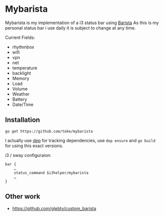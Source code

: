 # Mybarista

Mybarista is my implementation of a i3 status bar using [Barista](https://github.com/soumya92/barista)
As this is my personal status bar i use daily it is subject to change at any time.

Current Fields:

 * rhythmbox
 * wifi
 * vpn
 * net
 * temperature
 * backlight
 * Memory
 * Load
 * Volume
 * Weather
 * Battery
 * Date/Time


## Installation

`go get https://github.com/toke/mybarista`

I actually use [dep](https://golang.github.io/dep/) for tracking dependencies,
use `dep ensure` and `go build` for using this exact versions.

i3 / sway configuraion:
```
bar {
    …
    status_command $i3helper/mybarista
    …
}
```

## Other work

 * https://github.com/glebtv/custom_barista

